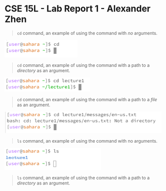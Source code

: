 # CSE 15L - Lab Report 1 - Alexander Zhen

> `cd` command, an example of using the command with *no* arguments.

![Image](cd-noargument.PNG)

> `cd` command, an example of using the command with a path to a *directory* as an argument.

![Image](cd-2.PNG)

> `cd` command, an example of using the command with a path to a *file* as an argument.

![Image](cd4.PNG)

> `ls` command, an example of using the command with no arguments.

![Image](l32.png)

> `ls` command, an example of using the command with a path to a *directory* as an argument.

